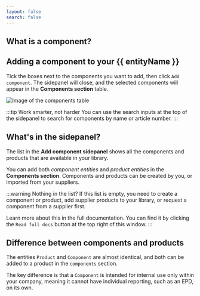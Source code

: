 ```yaml
---
layout: false
search: false
---
```


<script setup>
import { ref, onMounted } from 'vue'
import { useData } from 'vitepress'
import MinidocStyles from '../MinidocStyles.vue'
const { site, frontmatter } = useData()

const entityName = ref('')

onMounted(() => {
  const params = new URLSearchParams(window.location.search);
  entityName.value = params.get('entity') || 'product';
});
</script>

<MinidocStyles />

## What is a component?

<!--@include: ../../documentation/__partials/component-explanation.md -->

## Adding a component to your {{ entityName }}

Tick the boxes next to the components you want to add, then click `Add component`. The sidepanel will close, and the selected components will appear in the **Components section** table.

![Image of the components table](/images/product/added-component.jpg)

:::tip Work smarter, not harder
You can use the search inputs at the top of the sidepanel to search for components by name or article number.
:::

## What's in the sidepanel?

The list in the **Add component sidepanel** shows all the components and products that are available in your library.

You can add both _component entities_ and _product entities_ in the **Components section**. Components and products can be created by you, or imported from your suppliers.

:::warning Nothing in the list?
If this list is empty, you need to create a component or product, add supplier products to your library, or request a component from a supplier first.

Learn more about this in the full documentation. You can find it by clicking the `Read full docs` button at the top right of this window.
:::

## Difference between components and products

The entities `Product` and `Component` are almost identical, and both can be added to a product in the `components` section.

The key difference is that a `Component` is intended for internal use only within your company, meaning it cannot have individual reporting, such as an EPD, on its own.
